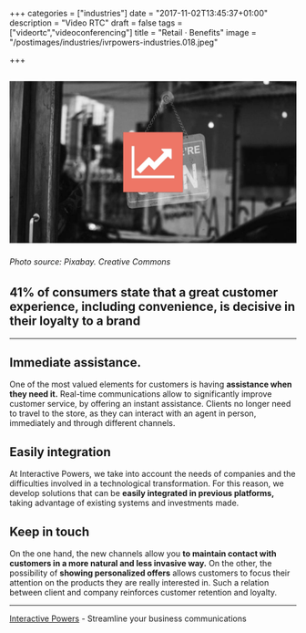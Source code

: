 +++
categories = ["industries"]
date = "2017-11-02T13:45:37+01:00"
description = "Video RTC"
draft = false
tags = ["videortc","videoconferencing"]
title = "Retail · Benefits"
image = "/postimages/industries/ivrpowers-industries.018.jpeg"

+++

![shop's entrance](/postimages/industries/ivrpowers-industries.018.jpeg)
-----------
######	Photo source: Pixabay. Creative Commons


## 41% of consumers state that a great customer experience, including convenience, is decisive in their loyalty to a brand
---

## Immediate assistance.

One of the most valued elements for customers is having **assistance when they need it.** Real-time communications allow to significantly improve customer service, by offering an instant assistance. Clients no longer need to travel to the store, as they can interact with an agent in person, immediately and through different channels.

## Easily integration

At Interactive Powers, we take into account the needs of companies and the difficulties involved in a technological transformation. For this reason, we develop solutions that can be **easily integrated in previous platforms,** taking advantage of existing systems and investments made.


## Keep in touch

On the one hand, the new channels allow you **to maintain contact with customers in a more natural and less invasive way.** On the other, the possibility of **showing personalized offers** allows customers to focus their attention on the products they are really interested in. Such a relation between client and company reinforces customer retention and loyalty.


---
[Interactive Powers](http://www.ivrpowers.com/) - Streamline your business communications

